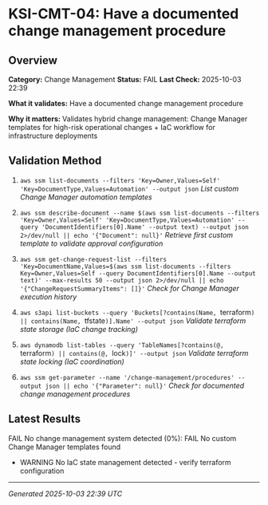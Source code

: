 # KSI-CMT-04: Have a documented change management procedure

## Overview

**Category:** Change Management
**Status:** FAIL
**Last Check:** 2025-10-03 22:39

**What it validates:** Have a documented change management procedure

**Why it matters:** Validates hybrid change management: Change Manager templates for high-risk operational changes + IaC workflow for infrastructure deployments

## Validation Method

1. `aws ssm list-documents --filters 'Key=Owner,Values=Self' 'Key=DocumentType,Values=Automation' --output json`
   *List custom Change Manager automation templates*

2. `aws ssm describe-document --name $(aws ssm list-documents --filters 'Key=Owner,Values=Self' 'Key=DocumentType,Values=Automation' --query 'DocumentIdentifiers[0].Name' --output text) --output json 2>/dev/null || echo '{"Document": null}'`
   *Retrieve first custom template to validate approval configuration*

3. `aws ssm get-change-request-list --filters 'Key=DocumentName,Values=$(aws ssm list-documents --filters Key=Owner,Values=Self --query DocumentIdentifiers[0].Name --output text)' --max-results 50 --output json 2>/dev/null || echo '{"ChangeRequestSummaryItems": []}'`
   *Check for Change Manager execution history*

4. `aws s3api list-buckets --query 'Buckets[?contains(Name, `terraform`) || contains(Name, `tfstate`)].Name' --output json`
   *Validate terraform state storage (IaC change tracking)*

5. `aws dynamodb list-tables --query 'TableNames[?contains(@, `terraform`) || contains(@, `lock`)]' --output json`
   *Validate terraform state locking (IaC coordination)*

6. `aws ssm get-parameter --name '/change-management/procedures' --output json || echo '{"Parameter": null}'`
   *Check for documented change management procedures*

## Latest Results

FAIL No change management system detected (0%): FAIL No custom Change Manager templates found
- WARNING No IaC state management detected - verify terraform configuration

---
*Generated 2025-10-03 22:39 UTC*
